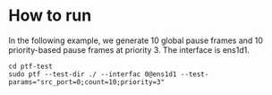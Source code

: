 # How to run

In the following example, we generate 10 global pause frames and 10 priority-based pause frames at priority 3. The interface is ens1d1.

<pre><code>cd ptf-test
sudo ptf --test-dir ./ --interfac 0@ens1d1 --test-params="src_port=0;count=10;priority=3"
</code></pre>
